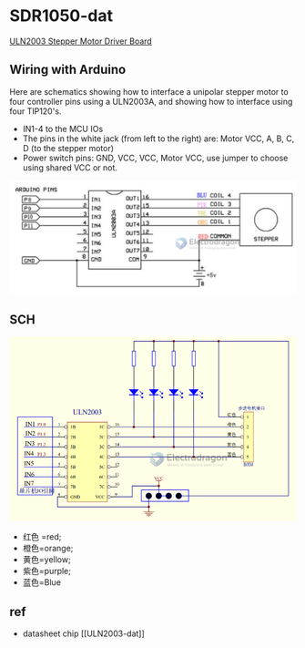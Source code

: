 
# SDR1050-dat

[ULN2003 Stepper Motor Driver Board](https://www.electrodragon.com/product/stepper-motor-driver-uln2003-board/)


## Wiring with Arduino

Here are schematics showing how to interface a unipolar stepper motor to four controller pins using a ULN2003A, and showing how to interface using four TIP120's. 

* IN1-4 to the MCU IOs
* The pins in the white jack (from left to the right) are: Motor VCC, A, B, C, D (to the stepper motor)
* Power switch pins: GND, VCC, VCC, Motor VCC, use jumper to choose using shared VCC or not.

![](2023-12-04-18-50-51.png)


## SCH 

![](2023-12-04-18-49-16.png)

- 红色 =red; 
- 橙色=orange; 
- 黄色=yellow; 
- 紫色=purple; 
- 蓝色=Blue

## ref 


- datasheet chip [[ULN2003-dat]]

